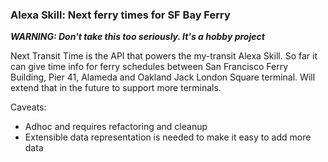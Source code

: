 ### Alexa Skill: Next ferry times for SF Bay Ferry

***WARNING: Don't take this too seriously. It's a hobby project***

Next Transit Time is the API that powers the my-transit Alexa Skill. So far it can give time info for ferry schedules between San Francisco Ferry Building, Pier 41, Alameda and Oakland Jack London Square terminal. Will extend that in the future to support more terminals. 

Caveats:
- Adhoc and requires refactoring and cleanup
- Extensible data representation is needed to make it easy to add more data
